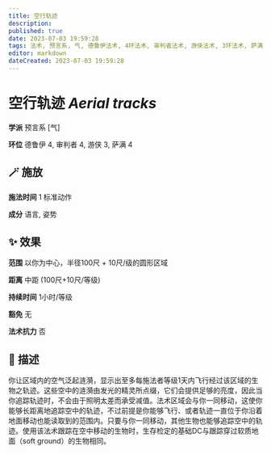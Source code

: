 ```yaml
---
title: 空行轨迹
description: 
published: true
date: 2023-07-03 19:59:28
tags: 法术, 预言系, 气, 德鲁伊法术, 4环法术, 审判者法术, 游侠法术, 3环法术, 萨满法术
editor: markdown
dateCreated: 2023-07-03 19:59:28
---
```


# **空行轨迹** *Aerial tracks*

**学派** 预言系 \[气\] 

**环位** 德鲁伊 4, 审判者 4, 游侠 3, 萨满 4

## 🪄 施放

**施法时间** 1 标准动作

**成分** 语言, 姿势

## ✨ 效果  

**范围** 以你为中心，半径100尺 + 10尺/级的圆形区域

**距离** 中距 (100尺+10尺/等级)  

**持续时间** 1小时/等级 

**豁免** 无

**法术抗力** 否

## 📖 描述

你让区域内的空气泛起涟漪，显示出至多每施法者等级1天内飞行经过该区域的生物之轨迹。这些空中的涟漪由发光的精灵所点缀，它们会提供足够的亮度，因此当你追踪轨迹时，不会由于照明太差而承受减值。法术区域会与你一同移动，这使你能够长距离地追踪空中的轨迹，不过前提是你能够飞行、或者轨迹一直位于你沿着地面移动也能读取到的范围内。只要与你一同移动，其他生物也能够追踪空中的轨迹。使用该法术跟踪在空中移动的生物时，生存检定的基础DC与跟踪穿过软质地面（soft ground）的生物相同。
    